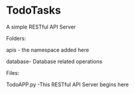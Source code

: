 # TodoTasks
A simple RESTful API Server


Folders:

apis -  the namespace added here

database- Database related operations

Files:

TodoAPP.py -This RESTful API Server begins here
